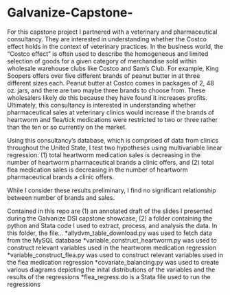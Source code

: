 # Galvanize-Capstone-
For this capstone project I partnered with a veterinary and pharmaceutical consultancy. They are interested in understanding whether the Costco effect holds in the context of veterinary practices. In the business world, the “Costco effect” is often used to describe the homogeneous and limited selection of goods for a given category of merchandise sold within wholesale warehouse clubs like Costco and Sam’s Club. For example, King Soopers offers over five different brands of peanut butter in at three different sizes each. Peanut butter at Costco comes in packages of 2, 48 oz. jars, and there are two maybe three brands to choose from. These wholesalers likely do this because they have found it increases profits. Ultimately, this consultancy is interested in understanding whether pharmaceutical sales at veterinary clinics would increase if the brands of heartworm and flea/tick medications were restricted to two or three rather than the ten or so currently on the market. 


Using this consultancy’s database, which is comprised of data from clinics throughout the United State, I test two hypotheses using multivariable linear regression: (1) total heartworm medication sales is decreasing in the number of heartworm pharmaceutical brands a clinic offers, and (2) total flea medication sales is decreasing in the number of heartworm pharmaceutical brands a clinic offers. 


While I consider these results preliminary, I find no significant relationship between number of brands and sales. 


Contained in this repo are (1) an annotated draft of the slides I presented during the Galvanize DSI capstone showcase, (2) a folder containing the python and Stata code I used to extract, process, and analysis the data. In this folder, the file...
*allydvm_table_download.py was used to fetch data from the MySQL database
*variable_construct_heartworm.py was used to construct relevant variables used in the heartworm medication regression
*variable_construct_flea.py was used to construct relevant variables used in the flea medication regression
*covariate_balancing.py was used to create various diagrams depicting the inital distributions of the variables and the results of the regressions
*flea_regress.do is a Stata file used to run the regressions
